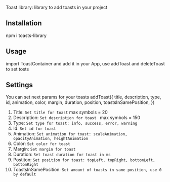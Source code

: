 Toast library: library to add toasts in your project
## Installation
npm i toasts-library
## Usage
import ToastContainer and add it in your App, use addToast and deleteToast to set tosts
## Settings 
You can set next params for your toasts
addToast({
    title,
    description,
    type,
    id,
    animation,
    color,
    margin,
    duration,
    position,
    toastsInSamePosition,
  })
1. Title: `Set title for toast` max symbols = 20
2. Description:  `Set description for toast ` max symbols = 150
3. Type: `Set type for toast: info, success, error, warning`
4. Id: `Set id for toast`
5. Animation: `Set animation for toast: scaleAnimation, opacityAnimation, heightAnimation`
6. Color: `Set color for toast`
7. Margin: `Set margin for toast`
8. Duration: `Set toast duration for toast in ms`
9. Postiton: `Set position for toast: topLeft, topRight, bottomLeft, bottomRight`
10. ToastsInSamePosition: `Set amount of toasts in same position, use 0 by default`